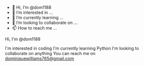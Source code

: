 - 👋 Hi, I’m @dom1188
- 👀 I’m interested in ...
- 🌱 I’m currently learning ...
- 💞️ I’m looking to collaborate on ...
- 📫 How to reach me ...

<!---
dom1188/dom1188 is a ✨ special ✨ repository because its `README.md` (this file) appears on your GitHub profile.
You can click the Preview link to take a look at your changes.
---> Hi, I'm @dom1188
I'm interested in coding
I'm currently learning Python
I'm looking to collaborate on anything
You can reach me on dominiquewilliams765@gmail.com

